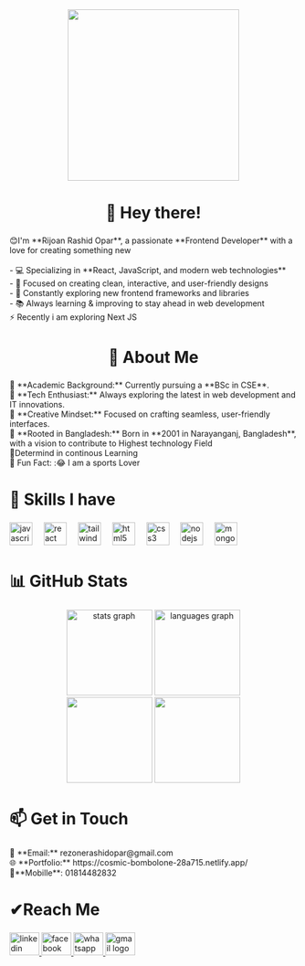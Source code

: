 <div align="center">
  <img height="300" src="https://i.ibb.co.com/C5mPXqWy/git-Hub-Png2.png"  />
</div>

###

<h1 align="center">👋 Hey there!</h1>

###

<p align="left">😊I'm **Rijoan Rashid Opar**, a passionate **Frontend Developer** with a love for creating something new<br><br>- 💻 Specializing in **React, JavaScript, and modern web technologies**<br>- 🎨 Focused on creating clean, interactive, and user-friendly designs<br>- 🚀 Constantly exploring new frontend frameworks and libraries<br>- 📚 Always learning & improving to stay ahead in web development<br>⚡  Recently i am exploring Next JS</p>

###

<h1 align="center">🚀 About Me</h1>

###

<p align="left">🔹 **Academic Background:** Currently pursuing a **BSc in CSE**.  <br>🔹 **Tech Enthusiast:** Always exploring the latest in web development and IT innovations.  <br>🔹 **Creative Mindset:** Focused on crafting seamless, user-friendly interfaces.  <br>🔹 **Rooted in Bangladesh:** Born in **2001 in Narayanganj, Bangladesh**, with a vision to contribute to Highest  technology Field<br>🔹Determind in continous Learning<br>🔹  Fun Fact: :😂 I am a sports Lover</p>

###

<h1 align="left">🏴 Skills I have</h1>

###

<div align="left">
  <img src="https://cdn.jsdelivr.net/gh/devicons/devicon/icons/javascript/javascript-original.svg" height="40" alt="javascript logo"  />
  <img width="12" />
  <img src="https://cdn.jsdelivr.net/gh/devicons/devicon/icons/react/react-original.svg" height="40" alt="react logo"  />
  <img width="12" />
  <img src="https://skillicons.dev/icons?i=tailwind" height="40" alt="tailwindcss logo"  />
  <img width="12" />
  <img src="https://skillicons.dev/icons?i=html" height="40" alt="html5 logo"  />
  <img width="12" />
  <img src="https://skillicons.dev/icons?i=css" height="40" alt="css3 logo"  />
  <img width="12" />
  <img src="https://skillicons.dev/icons?i=nodejs" height="40" alt="nodejs logo"  />
  <img width="12" />
  <img src="https://skillicons.dev/icons?i=mongodb" height="40" alt="mongodb logo"  />
</div>

###

<h1 align="left">📊 GitHub Stats</h1>

###

<div align="center">
  <img src="https://github-readme-stats.vercel.app/api?username=opar2043&hide_title=false&hide_rank=false&show_icons=true&include_all_commits=true&count_private=true&disable_animations=false&theme=dracula&locale=en&hide_border=false&order=1" height="150" alt="stats graph"  />
  <img src="https://github-readme-stats.vercel.app/api/top-langs?username=opar2043&locale=en&hide_title=false&layout=compact&card_width=320&langs_count=5&theme=dracula&hide_border=false&order=2" height="150" alt="languages graph"  />
</div>

<div align="center">
  <img src="https://github-readme-stats.vercel.app/api?username=opar2043&theme=dracula&show_icons=true&count_private=true&cache_seconds=3600" height="150" />
  <img src="https://github-readme-stats.vercel.app/api/top-langs?username=opar2043&layout=compact&langs_count=5&theme=dracula" height="150" />
</div>

###

<h1 align="left">📫 Get in Touch</h1>

###

<p align="left">📧 **Email:** rezonerashidopar@gmail.com<br>🌐 **Portfolio:** https://cosmic-bombolone-28a715.netlify.app/<br>📱**Mobille**:  01814482832</p>

###

<h1 align="left">✔Reach Me</h1>

###

<div align="left">
 
  <a href="https://www.linkedin.com/in/rijoan-rashid-opar/" target="_blank">
     <img src="https://raw.githubusercontent.com/maurodesouza/profile-readme-generator/master/src/assets/icons/social/linkedin/default.svg" width="52" height="40" alt="linkedin logo"  />
  </a>
  <a href="https://www.facebook.com/share/1AY9hw3GT2/" target="_blank">
    <img src="https://raw.githubusercontent.com/maurodesouza/profile-readme-generator/master/src/assets/icons/social/facebook/default.svg" width="52" height="40" alt="facebook logo"  />
  </a>
  <a href="https://wa.me/qr/7FADY5JLDLSMB1" target="_blank">
    <img src="https://raw.githubusercontent.com/maurodesouza/profile-readme-generator/master/src/assets/icons/social/whatsapp/default.svg" width="52" height="40" alt="whatsapp logo"  />
  </a>
  <a href="rexonerashidopar@gmail.com" target="_blank">
    <img src="https://raw.githubusercontent.com/maurodesouza/profile-readme-generator/master/src/assets/icons/social/gmail/default.svg" width="52" height="40" alt="gmail logo"  />
  </a>
</div>

###

